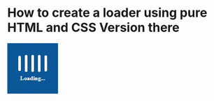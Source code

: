 # How to create a loader using pure HTML and CSS Version there

<img src="../../img/loader_3.gif" alt="loader" />